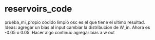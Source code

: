 # reservoirs_code

prueba_mi_propio codido limpio osc es el que tiene el ultimo resultad.
Ideas:
agregar un bias al input
cambiar la distribucion de W_in. Ahora es -0.05 o 0.05. Hacer algo continuo
agregar bias a w out
